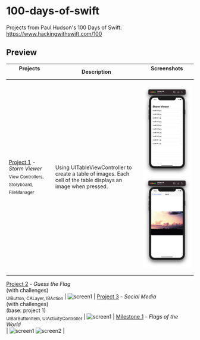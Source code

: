 # 100-days-of-swift
Projects from Paul Hudson's 100 Days of Swift: 
https://www.hackingwithswift.com/100

## Preview

Projects <img width=350/>     |  Description                         | Screenshots <img width=350/>
---                           |---                                   |---
[Project 1](Project1) - *Storm Viewer* <br/><sub> View Controllers, Storyboard, FileManager </sub> | Using UITableViewController to create a table of images. Each cell of the table displays an image when pressed. | <p float="left"> <img src="Project1/Screenshots/screenshot1.png" width="150" /> <img src="Project1/Screenshots/screenshot2.png" width="150" /> </p>

[Project 2](Project2) - *Guess the Flag* <br/>(with challenges)                                         <br/><sub> UIButton, CALayer, IBAction                                             </sub> | ![screen1](02-Project2/screenshots/small/screen01.png) |
[Project 3](Project3) - *Social Media* <br/>(with challenges) <br/>(base: project 1)                      <br/><sub> UIBarButtonItem, UIActivityController                                   </sub> | ![screen1](03-Project3/screenshots/small/screen01.png) |
[Milestone 1](Milestone1) - *Flags of the World*                                 <br/><sub>                                                                         </sub> | ![screen1](04-Milestone-Projects1-3/screenshots/small/screen01.png) ![screen2](04-Milestone-Projects1-3/screenshots/small/screen02.png) |
